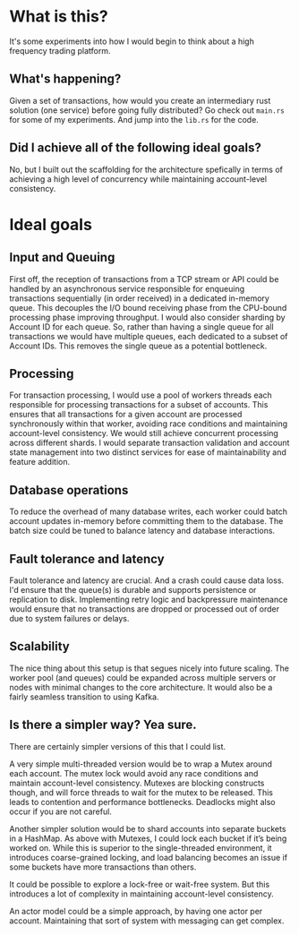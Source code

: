 # What is this?
It's some experiments into how I would begin to think about a high frequency trading platform.

## What's happening?
Given a set of transactions, how would you create an intermediary rust solution (one service) before going fully distributed?
Go check out `main.rs` for some of my experiments. And jump into the `lib.rs` for the code.

## Did I achieve all of the following ideal goals?
No, but I built out the scaffolding for the architecture spefically in terms of achieving a high level of concurrency while maintaining account-level consistency.

# Ideal goals

## Input and Queuing
First off, the reception of transactions from a TCP stream or API could be handled by an asynchronous service responsible for enqueuing transactions sequentially (in order received) in a dedicated in-memory queue. This decouples the I/O bound receiving phase from the CPU-bound processing phase improving throughput.
I would also consider sharding by Account ID for each queue. So, rather than having a single queue for all transactions we would have multiple queues, each dedicated to a subset of Account IDs. This removes the single queue as a potential bottleneck.

## Processing
For transaction processing, I would use a pool of workers threads each responsible for processing transactions for a subset of accounts. This ensures that all transactions for a given account are processed synchronously within that worker, avoiding race conditions and maintaining account-level consistency. We would still achieve concurrent processing across different shards.
I would separate transaction validation and account state management into two distinct services for ease of maintainability and feature addition. 

## Database operations
To reduce the overhead of many database writes, each worker could batch account updates in-memory before committing them to the database. The batch size could be tuned to balance latency and database interactions.

## Fault tolerance and latency
Fault tolerance and latency are crucial. And a crash could cause data loss. I'd ensure that the queue(s) is durable and supports persistence or replication to disk. Implementing retry logic and backpressure maintenance would ensure that no transactions are dropped or processed out of order due to system failures or delays.

## Scalability
The nice thing about this setup is that segues nicely into future scaling. The worker pool (and queues) could be expanded across multiple servers or nodes with minimal changes to the core architecture. It would also be a fairly seamless transition to using Kafka. 

## Is there a simpler way? Yea sure.
There are certainly simpler versions of this that I could list.

A very simple multi-threaded version would be to wrap a Mutex around each account. The mutex lock would avoid any race conditions and maintain account-level consistency. Mutexes are blocking constructs though, and will force threads to wait for the mutex to be released. This leads to contention and performance bottlenecks. Deadlocks might also occur if you are not careful.

Another simpler solution would be to shard accounts into separate buckets in a HashMap. As above with Mutexes, I could lock each bucket if it’s being worked on. While this is superior to the single-threaded environment, it introduces coarse-grained locking, and load balancing becomes an issue if some buckets have more transactions than others.

It could be possible to explore a lock-free or wait-free system. But this introduces a lot of complexity in maintaining account-level consistency.

An actor model could be a simple approach, by having one actor per account. Maintaining that sort of system with messaging can get complex.